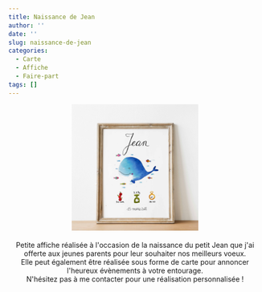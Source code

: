 ```yaml
---
title: Naissance de Jean
author: ''
date: ''
slug: naissance-de-jean
categories:
  - Carte
  - Affiche
  - Faire-part
tags: []
---
```

<center>
<img alt="[Affiche naissance à l'aquarelle]" src="naissance-jean-featured-image.jpg" width=50%> 
<br>
<br>
Petite affiche réalisée à l'occasion de la naissance du petit Jean que j'ai offerte aux jeunes parents pour leur souhaiter nos meilleurs voeux. 
<br>
Elle peut également être réalisée sous forme de carte pour annoncer l'heureux évènements à votre entourage.
<br>
N'hésitez pas à me contacter pour une réalisation personnalisée !
</center>
